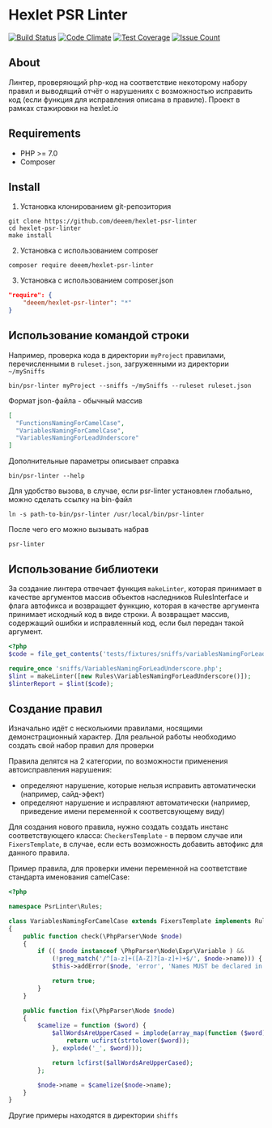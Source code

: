 # Hexlet PSR Linter

[![Build Status](https://travis-ci.org/deeem/hexlet-psr-linter.svg?branch=master)](https://travis-ci.org/deeem/hexlet-psr-linter)
[![Code Climate](https://codeclimate.com/github/deeem/hexlet-psr-linter/badges/gpa.svg)](https://codeclimate.com/github/deeem/hexlet-psr-linter)
[![Test Coverage](https://codeclimate.com/github/deeem/hexlet-psr-linter/badges/coverage.svg)](https://codeclimate.com/github/deeem/hexlet-psr-linter/coverage)
[![Issue Count](https://codeclimate.com/github/deeem/hexlet-psr-linter/badges/issue_count.svg)](https://codeclimate.com/github/deeem/hexlet-psr-linter)

## About

Линтер, проверяющий php-код на соответствие некоторому набору правил и выводящий отчёт о нарушениях с возможностью исправить код (если функция для исправления описана в правиле). Проект в рамках стажировки на hexlet.io

## Requirements

* PHP >= 7.0
* Composer

## Install

1. Установка клонированием git-репозитория
```
git clone https://github.com/deeem/hexlet-psr-linter
cd hexlet-psr-linter
make install
```
2. Установка с использованием composer
```
composer require deeem/hexlet-psr-linter
```
3. Установка с использованием composer.json
```json
"require": {
    "deeem/hexlet-psr-linter": "*"
}
```

## Использование командой строки

Например, проверка кода в директории `myProject` правилами, перечисленными в `ruleset.json`, загруженными из директории `~/mySniffs`
```
bin/psr-linter myProject --sniffs ~/mySniffs --ruleset ruleset.json
```
Формат json-файла - обычный массив
```json
[
  "FunctionsNamingForCamelCase",
  "VariablesNamingForCamelCase",
  "VariablesNamingForLeadUnderscore"
]
```
Дополнительные параметры описывает справка
```
bin/psr-linter --help
```
Для удобство вызова, в случае, если psr-linter установлен глобально, можно сделать ссылку на bin-файл
```
ln -s path-to-bin/psr-linter /usr/local/bin/psr-linter
```
После чего его можно вызывать набрав
```
psr-linter
```

## Использование библиотеки

За создание линтера отвечает функция `makeLinter`, которая принимает в качестве аргументов массив объектов наследников RulesInterface и флага автофикса и возвращает функцию, которая в качестве аргумента принимает исходный код в виде строки. А возвращает массив, содержащий ошибки и исправленный код, если был передан такой аргумент.

```php
<?php
$code = file_get_contents('tests/fixtures/sniffs/variablesNamingForLeadingUnderscore.wrong.php');

require_once 'sniffs/VariablesNamingForLeadUnderscore.php';
$lint = makeLinter([new Rules\VariablesNamingForLeadUnderscore()]);
$linterReport = $lint($code);
```

## Создание правил
Изначально идёт с несколькими правилами, носящими демонстрационный характер. Для реальной работы необходимо создать свой набор правил для проверки

Правила делятся на 2 категории, по возможности применения автоисправления нарушения:
* определяют нарушение, которые нельзя исправить автоматически (например, сайд-эфект)
* определяют нарушение и исправляют автоматически (например, приведение имени переменной к соответсвующему виду)

Для создания нового правила, нужно создать создать инстанс соответствующего класса: `CheckersTemplate` - в первом случае или `FixersTemplate`, в случае, если есть возможность добавить автофикс для данного правила.

Пример правила, для проверки имени переменной на соответствие стандарта именования camelCase:

```php
<?php

namespace PsrLinter\Rules;

class VariablesNamingForCamelCase extends FixersTemplate implements RulesInterface
{
    public function check(\PhpParser\Node $node)
    {
        if (( $node instanceof \PhpParser\Node\Expr\Variable ) &&
            (!preg_match('/^[a-z]+([A-Z]?[a-z]+)+$/', $node->name))) {
            $this->addError($node, 'error', 'Names MUST be declared in camelCase.');

            return true;
        }
    }

    public function fix(\PhpParser\Node $node)
    {
        $camelize = function ($word) {
            $allWordsAreUpperCased = implode(array_map(function ($word) {
                return ucfirst(strtolower($word));
            }, explode('_', $word)));

            return lcfirst($allWordsAreUpperCased);
        };

        $node->name = $camelize($node->name);
    }
}
```

Другие примеры находятся в директории `shiffs`
